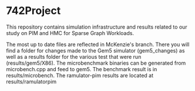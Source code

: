 # 742Project
<p>This repository contains simulation infrastructure and results related to our study on PIM and HMC for Sparse Graph Workloads.
<p>The most up to date files are reflected in McKenzie's branch. There you will find a folder for changes made to the Gem5 simulator (gem5_changes) as well as a results folder for the various test that were run (results/gem5/X86). The microbenchmark binaries can be generated from microbench.cpp and feed to gem5. The benchmark result is in results/microbench. The ramulator-pim results are located at results/ramulatorpim
